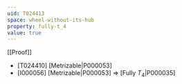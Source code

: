```yaml
---
uid: T024413
space: wheel-without-its-hub
property: fully-t_4
value: true
---
```

[[Proof]]

* [T024410] [Metrizable|P000053]
* [I000056] [Metrizable|P000053] => [Fully $T_4$|P000035]


